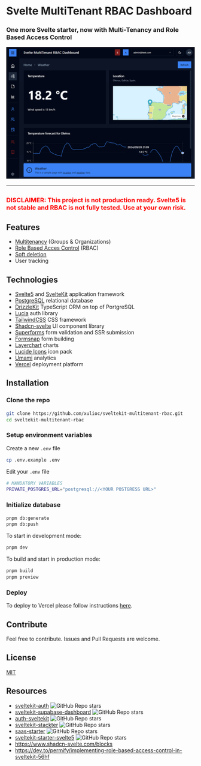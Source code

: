 # Svelte MultiTenant RBAC Dashboard

<h3>
One more Svelte starter, now with Multi-Tenancy and Role Based Access Control
</h3>

![dashboard](https://github.com/xulioc/sveltekit-multitenant-rbac/blob/main/static/images/dashboard.png?raw=true)

---

##

<h3>
<span style="color:red">
DISCLAIMER: This project is not production ready. Svelte5 is not stable and RBAC is not fully tested. Use at your own risk.
</h3>
</span>

## Features

- [Multitenancy](https://github.com/xulioc/sveltekit-multitenant-rbac/blob/main/static/doc/MT.md) (Groups & Organizations)
- [Role Based Acces Control](https://github.com/xulioc/sveltekit-multitenant-rbac/blob/main/static/doc/RBAC.md) (RBAC)
- [Soft deletion](https://en.wiktionary.org/wiki/soft_deletion)
- User tracking

## Technologies

- [Svelte5](https://svelte.dev/) and [SvelteKit](https://kit.svelte.dev/) application framework
- [PostgreSQL](https://www.postgresql.org/) relational database
- [DrizzleKit](https://orm.drizzle.team/) TypeScript ORM on top of PortgreSQL
- [Lucia](https://lucia-auth.com/) auth library
- [TailwindCSS](https://tailwindcss.com/) CSS framework
- [Shadcn-svelte](https://www.shadcn-svelte.com/) UI component library
- [Superforms](https://superforms.rocks/) form validation and SSR submission
- [Formsnap](https://www.formsnap.dev/) form building
- [Layerchart](https://www.layerchart.com/) charts
- [Lucide Icons](https://lucide.dev/) icon pack
- [Umami](https://umami.is/) analytics
- [Vercel](https://vercel.com/) deployment platform

## Installation

### Clone the repo

```bash
git clone https://github.com/xulioc/sveltekit-multitenant-rbac.git
cd sveltekit-multitenant-rbac
```

### Setup environment variables

Create a new `.env` file

```bash
cp .env.example .env
```

Edit your `.env` file

```bash
# MANDATORY VARIABLES
PRIVATE_POSTGRES_URL="postgresql://<YOUR POSTGRESS URL>"

```

### Initialize database

```bash
pnpm db:generate
pnpm db:push
```

To start in development mode:

```bash
pnpm dev
```

To build and start in production mode:

```bash
pnpm build
pnpm preview
```

### Deploy

To deploy to Vercel please follow instructions [here](https://vercel.com/guides/deploying-svelte-with-vercel).

## Contribute

Feel free to contribute. Issues and Pull Requests are welcome.

## License

[MIT](https://github.com/xulioc/sveltekit-multitenant-rbac/blob/main/LICENSE)

## Resources

- [sveltekit-auth](https://github.com/delay/sveltekit-auth) ![GitHub Repo stars](https://img.shields.io/github/stars/delay/sveltekit-auth?style=flat)
- [sveltekit-supabase-dashboard](https://github.com/xulioc/sveltekit-supabase-dashboard) ![GitHub Repo stars](https://img.shields.io/github/stars/xulioc/sveltekit-supabase-dashboard?style=flat)
- [auth-sveltekit](https://github.com/daedalus-developers/auth-sveltekit/) ![GitHub Repo stars](https://img.shields.io/github/stars/daedalus-developers/auth-sveltekit?style=flat)
- [sveltekit-stackter](https://github.com/shamscorner/sveltekit-stackter) ![GitHub Repo stars](https://img.shields.io/github/stars/shamscorner/sveltekit-stackter?style=flat)
- [saas-starter](https://github.com/startino/saas-starter) ![GitHub Repo stars](https://img.shields.io/github/stars/startino/saas-starter?style=flat)
- [sveltekit-starter-svelte5](https://github.com/szig83/sveltekit-starter-svelte5) ![GitHub Repo stars](https://img.shields.io/github/stars/szig83/sveltekit-starter-svelte5?style=flat)
- https://www.shadcn-svelte.com/blocks
- https://dev.to/permify/implementing-role-based-access-control-in-sveltekit-56hf
